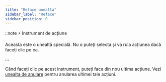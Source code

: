 ```yaml
---
title: "Reface unealta"
sidebar_label: "Reface"
sidebar_position: 0
---
```


::note ⚡ Instrument de acțiune

Aceasta este o unealtă specială. Nu o puteți selecta și va rula acțiunea dacă faceți clic pe ea.

:::

Când faceți clic pe acest instrument, puteți face din nou ultima acțiune. Vezi [unealta de anulare](undo) pentru anularea ultimei tale acțiuni.
